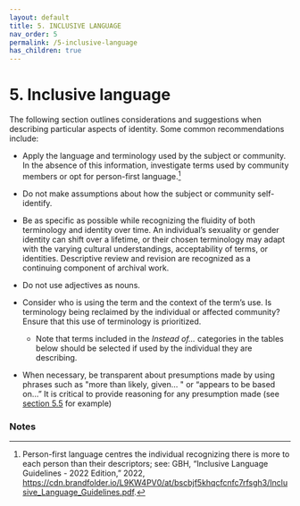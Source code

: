 ```yaml
---
layout: default
title: 5. INCLUSIVE LANGUAGE
nav_order: 5
permalink: /5-inclusive-language
has_children: true
---
```


# 5. Inclusive language 

The following section outlines considerations and suggestions when describing particular aspects of identity. Some common recommendations include:

* Apply the language and terminology used by the subject or community. In the absence of this information, investigate terms used by community members or opt for person-first language.[^15]

* Do not make assumptions about how the subject or community self-identify.

* Be as specific as possible while recognizing the fluidity of both terminology and identity over time. An individual’s sexuality or gender identity can shift over a lifetime, or their chosen terminology may adapt with the varying cultural understandings, acceptability of terms, or identities. Descriptive review and revision are recognized as a continuing component of archival work.

* Do not use adjectives as nouns.

* Consider who is using the term and the context of the term’s use. Is terminology being reclaimed by the individual or affected community? Ensure that this use of terminology is prioritized.
    
  * Note that terms included in the *Instead of...* categories in the tables below should be selected if used by the individual they are describing.

* When necessary, be transparent about presumptions made by using phrases such as "more than likely, given… " or “appears to be based on…” It is critical to provide reasoning for any presumption made (see [section 5.5](/UTARMS-style-guide/5-inclusive-language/migration-and-geographic-terms.md) for example)

### Notes

[^15]: Person-first language centres the individual recognizing there is more to each person than their descriptors; see: GBH, “Inclusive Language Guidelines - 2022 Edition,” 2022, https://cdn.brandfolder.io/L9KW4PV0/at/bscbjf5khqcfcnfc7rfsgh3/Inclusive_Language_Guidelines.pdf.